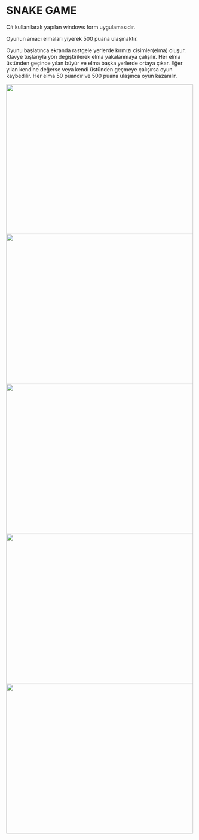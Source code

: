 # SNAKE GAME

C# kullanılarak yapılan windows form uygulamasıdır.

Oyunun amacı elmaları yiyerek 500 puana ulaşmaktır.

Oyunu başlatınca ekranda rastgele yerlerde kırmızı cisimler(elma) oluşur. Klavye tuşlarıyla yön değiştirilerek elma yakalanmaya çalışılır. Her elma üstünden geçince yılan büyür ve elma başka yerlerde ortaya çıkar. Eğer yılan kendine değerse veya kendi üstünden geçmeye çalışırsa oyun kaybedilir. Her elma 50 puandır ve 500 puana ulaşınca oyun kazanılır.


<img width="500" height="400"  src="https://github.com/user-attachments/assets/e2c2a55b-f3fe-4cc4-84a9-6ed605638c40" />

<img width="500" height="400" src="https://github.com/user-attachments/assets/7f24ab79-486c-4813-b204-0ea71254e301" />

<img width="500" height="400"  src="https://github.com/user-attachments/assets/0d53573e-cbb6-4ef1-a9c2-d6d822905766" />

<img width="500" height="400"  src="https://github.com/user-attachments/assets/05a48597-57ed-4200-8c01-db72169fcf46" />

<img width="500" height="400"  src="https://github.com/user-attachments/assets/58892741-3f88-4b52-9020-15312bb71039" />
